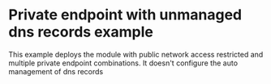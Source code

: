 # Private endpoint with unmanaged dns records example

This example deploys the module with public network access restricted and multiple private endpoint combinations. It doesn't configure the auto management of dns records
